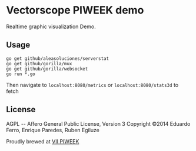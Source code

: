 Vectorscope PIWEEK demo
=======================

Realtime graphic visualization Demo.

Usage
-----

    go get github/aleasoluciones/serverstat
    go get github/gorilla/mux
    go get github/gorilla/websocket
    go run *.go

Then navigate to `localhost:8080/metrics` or `localhost:8080/stats3d` to fetch 

License
-------

AGPL -- Affero General Public License, Version 3
Copyright ©2014 Eduardo Ferro, Enrique Paredes, Ruben Egiluze

Proudly brewed at [VII PIWEEK](http://www.piweek.com)
